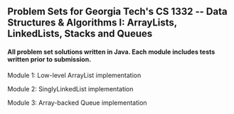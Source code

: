 ## Problem Sets for Georgia Tech's CS 1332 -- Data Structures &amp; Algorithms I: ArrayLists, LinkedLists, Stacks and Queues
#### All problem set solutions written in Java. Each module includes tests written prior to submission.

<p>Module 1: Low-level ArrayList implementation </p>
<p>Module 2: SinglyLinkedList implementation </p>
<p>Module 3: Array-backed Queue implementation </p>

